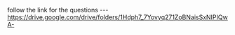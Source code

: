 follow the link for the questions --- https://drive.google.com/drive/folders/1Hdph7_7Yovyq271ZoBNaisSxNIPIQwA-


